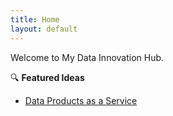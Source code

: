 ```yaml
---
title: Home
layout: default
---
```


Welcome to My Data Innovation Hub.

🔍 **Featured Ideas**
- [Data Products as a Service](./dpaas.md)
